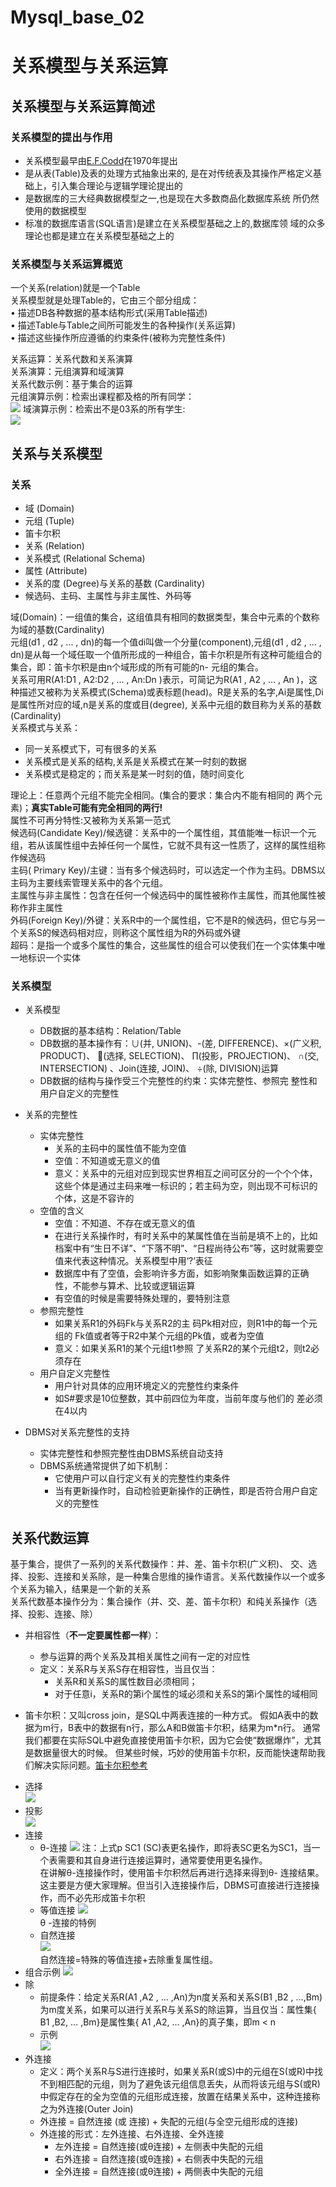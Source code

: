 # Mysql_base_02

# 关系模型与关系运算
## 关系模型与关系运算简述
### 关系模型的提出与作用
* 关系模型最早由[E.F.Codd](https://en.wikipedia.org/wiki/Edgar_F._Codd)在1970年提出
* 是从表(Table)及表的处理方式抽象出来的, 是在对传统表及其操作严格定义基础上，引入集合理论与逻辑学理论提出的
* 是数据库的三大经典数据模型之一,也是现在大多数商品化数据库系统 所仍然使用的数据模型
* 标准的数据库语言(SQL语言)是建立在关系模型基础之上的,数据库领
域的众多理论也都是建立在关系模型基础之上的

### 关系模型与关系运算概览
一个关系(relation)就是一个Table   
关系模型就是处理Table的，它由三个部分组成：   
• 描述DB各种数据的基本结构形式(采用Table描述)   
• 描述Table与Table之间所可能发生的各种操作(关系运算)   
• 描述这些操作所应遵循的约束条件(被称为完整性条件)

关系运算：关系代数和关系演算   
关系演算：元组演算和域演算   
关系代数示例：基于集合的运算   
元组演算示例：检索出课程都及格的所有同学：   
![](https://raw.githubusercontent.com/QizhengZou/Drawing_bed/main/20211109093528.png)
域演算示例：检索出不是03系的所有学生:   
![](https://raw.githubusercontent.com/QizhengZou/Drawing_bed/main/20211109093944.png)
## 关系与关系模型
### 关系
* 域 (Domain)
* 元组 (Tuple)
* 笛卡尔积
* 关系 (Relation)
* 关系模式 (Relational Schema)
* 属性 (Attribute)
* 关系的度 (Degree)与关系的基数 (Cardinality)
* 候选码、主码、主属性与非主属性、外码等

域(Domain)：一组值的集合，这组值具有相同的数据类型，集合中元素的个数称为域的基数(Cardinality)   
元组(d1 , d2 , … , dn)的每一个值di叫做一个分量(component),元组(d1 , d2 , … , dn)是从每一个域任取一个值所形成的一种组合，笛卡尔积是所有这种可能组合的集合，即：笛卡尔积是由n个域形成的所有可能的n- 元组的集合。   
关系可用R(A1:D1 , A2:D2 , … , An:Dn )表示，可简记为R(A1 , A2 , … , An )，这种描述又被称为关系模式(Schema)或表标题(head)。R是关系的名字,Ai是属性,Di是属性所对应的域,n是关系的度或目(degree),
关系中元组的数目称为关系的基数(Cardinality)   
关系模式与关系：   
* 同一关系模式下，可有很多的关系
* 关系模式是关系的结构,关系是关系模式在某一时刻的数据
* 关系模式是稳定的；而关系是某一时刻的值，随时间变化

理论上：任意两个元组不能完全相同。(集合的要求：集合内不能有相同的
两个元素)；**真实Table可能有完全相同的两行!**   
属性不可再分特性:又被称为关系第一范式   
候选码(Candidate Key)/候选键：关系中的一个属性组，其值能唯一标识一个元组，若从该属性组中去掉任何一个属性，它就不具有这一性质了，这样的属性组称作候选码   
主码( Primary Key)/主键：当有多个候选码时，可以选定一个作为主码。DBMS以主码为主要线索管理关系中的各个元组。   
主属性与非主属性：包含在任何一个候选码中的属性被称作主属性，而其他属性被称作非主属性   
外码(Foreign Key)/外键：关系R中的一个属性组，它不是R的候选码，但它与另一个关系S的候选码相对应，则称这个属性组为R的外码或外键   
超码：是指一个或多个属性的集合，这些属性的组合可以使我们在一个实体集中唯一地标识一个实体   
### 关系模型
* 关系模型
    * DB数据的基本结构：Relation/Table
    * DB数据的基本操作有：∪(并, UNION)、-(差, DIFFERENCE)、×(广义积, PRODUCT)、 (选择, SELECTION)、 ∏(投影，PROJECTION)、 ∩(交, INTERSECTION) 、Join(连接, JOIN)、 ÷(除, DIVISION)运算
    * DB数据的结构与操作受三个完整性的约束：实体完整性、参照完
整性和用户自定义的完整性

* 关系的完整性
    * 实体完整性
        * 关系的主码中的属性值不能为空值
        * 空值：不知道或无意义的值
        * 意义：关系中的元组对应到现实世界相互之间可区分的一个个个体，这些个体是通过主码来唯一标识的；若主码为空，则出现不可标识的 个体，这是不容许的   
    * 空值的含义
        * 空值：不知道、不存在或无意义的值
        * 在进行关系操作时，有时关系中的某属性值在当前是填不上的，比如档案中有“生日不详”、“下落不明”、“日程尚待公布”等，这时就需要空值来代表这种情况。关系模型中用‘?’表征
        * 数据库中有了空值，会影响许多方面，如影响聚集函数运算的正确 性，不能参与算术、比较或逻辑运算
        * 有空值的时候是需要特殊处理的，要特别注意
    * 参照完整性
        * 如果关系R1的外码Fk与关系R2的主 码Pk相对应，则R1中的每一个元组的 Fk值或者等于R2中某个元组的Pk值，或者为空值
        * 意义：如果关系R1的某个元组t1参照 了关系R2的某个元组t2，则t2必须存在
    * 用户自定义完整性
        * 用户针对具体的应用环境定义的完整性约束条件
        * 如S#要求是10位整数，其中前四位为年度，当前年度与他们的 差必须在4以内
* DBMS对关系完整性的支持
    * 实体完整性和参照完整性由DBMS系统自动支持
    * DBMS系统通常提供了如下机制：
        * 它使用户可以自行定义有关的完整性约束条件
        * 当有更新操作时，自动检验更新操作的正确性，即是否符合用户自定义的完整性


## 关系代数运算

基于集合，提供了一系列的关系代数操作：并、差、笛卡尔积(广义积)、
交、选择、投影、连接和关系除，是一种集合思维的操作语言。关系代数操作以一个或多个关系为输入，结果是一个新的关系   
关系代数基本操作分为：集合操作（并、交、差、笛卡尔积）和纯关系操作（选择、投影、连接、除）   
- 并相容性（**不一定要属性都一样**）：   
    * 参与运算的两个关系及其相关属性之间有一定的对应性
    * 定义：关系R与关系S存在相容性，当且仅当： 
        * 关系R和关系S的属性数目必须相同；
        * 对于任意i，关系R的第i个属性的域必须和关系S的第i个属性的域相同

- 笛卡尔积：又叫cross join，是SQL中两表连接的一种方式。 假如A表中的数据为m行，B表中的数据有n行，那么A和B做笛卡尔积，结果为m*n行。 通常我们都要在实际SQL中避免直接使用笛卡尔积，因为它会使“数据爆炸”，尤其是数据量很大的时候。 但某些时候，巧妙的使用笛卡尔积，反而能快速帮助我们解决实际问题。[笛卡尔积参考](https://zhuanlan.zhihu.com/p/133539313)

* 选择   
    ![](https://raw.githubusercontent.com/QizhengZou/Drawing_bed/main/20211109103642.png)
* 投影   
    ![](https://raw.githubusercontent.com/QizhengZou/Drawing_bed/main/20211109103823.png)
* 连接
    * θ-连接
    ![](https://raw.githubusercontent.com/QizhengZou/Drawing_bed/main/20211109104047.png)
    注：上式p SC1 (SC)表更名操作，即将表SC更名为SC1，当一个表需要和其自身进行连接运算时，通常要使用更名操作。   
    在讲解θ-连接操作时，使用笛卡尔积然后再进行选择来得到θ- 连接结果。这主要是方便大家理解。但当引入连接操作后，DBMS可直接进行连接操作，而不必先形成笛卡尔积
    * 等值连接
    ![](https://raw.githubusercontent.com/QizhengZou/Drawing_bed/main/20211109104413.png)   
     θ -连接的特例
    * 自然连接   
    ![](https://raw.githubusercontent.com/QizhengZou/Drawing_bed/main/20211109104530.png)   
    自然连接=特殊的等值连接+去除重复属性组。
* 组合示例
![](https://raw.githubusercontent.com/QizhengZou/Drawing_bed/main/20211109105046.png)
* 除
    * 前提条件：给定关系R(A1 ,A2 , … ,An)为n度关系和关系S(B1 ,B2 , …,Bm)为m度关系，如果可以进行关系R与关系S的除运算，当且仅当：属性集{ B1 ,B2, … ,Bm}是属性集{ A1 ,A2, … ,An}的真子集，即m < n   
    * 示例   
    ![](https://raw.githubusercontent.com/QizhengZou/Drawing_bed/main/20211109110840.png)
* 外连接 
    * 定义：两个关系R与S进行连接时，如果关系R(或S)中的元组在S(或R)中找不到相匹配的元组，则为了避免该元组信息丢失，从而将该元组与S(或R)中假定存在的全为空值的元组形成连接，放置在结果关系中，这种连接称之为外连接(Outer Join)
    * 外连接 = 自然连接 (或 连接) + 失配的元组(与全空元组形成的连接)
    * 外连接的形式：左外连接、右外连接、全外连接
        * 左外连接 = 自然连接(或θ连接) + 左侧表中失配的元组
        * 右外连接 = 自然连接(或θ连接) + 右侧表中失配的元组
        * 全外连接 = 自然连接(或θ连接) + 两侧表中失配的元组



